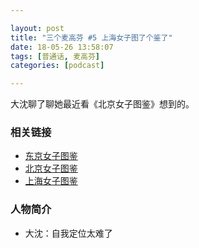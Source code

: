 ```yaml
---

layout: post
title: "三个麦高芬 #5 上海女子图了个鉴了"
date: 18-05-26 13:58:07
tags: [普通话, 麦高芬]
categories: [podcast]

---
```


大沈聊了聊她最近看《北京女子图鉴》想到的。

### 相关链接

- [东京女子图鉴](https://movie.douban.com/subject/26921674/)
- [北京女子图鉴](https://movie.douban.com/subject/27176635/)
- [上海女子图鉴](https://movie.douban.com/subject/27185556/)

### 人物简介

- 大沈：自我定位太难了